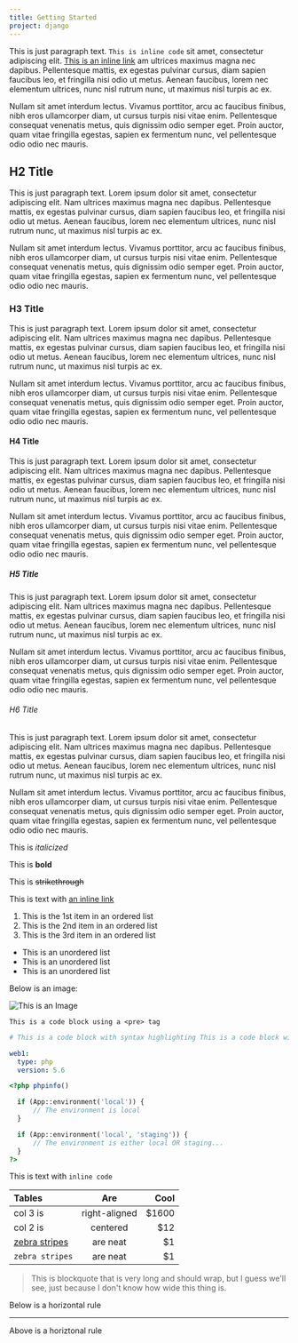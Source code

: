 ```yaml
---
title: Getting Started
project: django
---
```


This is just paragraph text. `This is inline code` sit amet, consectetur adipiscing elit. [This is an inline link](#) am ultrices maximus magna nec dapibus. Pellentesque mattis, ex egestas pulvinar cursus, diam sapien faucibus leo, et fringilla nisi odio ut metus. Aenean faucibus, lorem nec elementum ultrices, nunc nisl rutrum nunc, ut maximus nisl turpis ac ex.

Nullam sit amet interdum lectus. Vivamus porttitor, arcu ac faucibus finibus, nibh eros ullamcorper diam, ut cursus turpis nisi vitae enim. Pellentesque consequat venenatis metus, quis dignissim odio semper eget. Proin auctor, quam vitae fringilla egestas, sapien ex fermentum nunc, vel pellentesque odio odio nec mauris.

## H2 Title
This is just paragraph text. Lorem ipsum dolor sit amet, consectetur adipiscing elit. Nam ultrices maximus magna nec dapibus. Pellentesque mattis, ex egestas pulvinar cursus, diam sapien faucibus leo, et fringilla nisi odio ut metus. Aenean faucibus, lorem nec elementum ultrices, nunc nisl rutrum nunc, ut maximus nisl turpis ac ex.

Nullam sit amet interdum lectus. Vivamus porttitor, arcu ac faucibus finibus, nibh eros ullamcorper diam, ut cursus turpis nisi vitae enim. Pellentesque consequat venenatis metus, quis dignissim odio semper eget. Proin auctor, quam vitae fringilla egestas, sapien ex fermentum nunc, vel pellentesque odio odio nec mauris.

### H3 Title
This is just paragraph text. Lorem ipsum dolor sit amet, consectetur adipiscing elit. Nam ultrices maximus magna nec dapibus. Pellentesque mattis, ex egestas pulvinar cursus, diam sapien faucibus leo, et fringilla nisi odio ut metus. Aenean faucibus, lorem nec elementum ultrices, nunc nisl rutrum nunc, ut maximus nisl turpis ac ex.

Nullam sit amet interdum lectus. Vivamus porttitor, arcu ac faucibus finibus, nibh eros ullamcorper diam, ut cursus turpis nisi vitae enim. Pellentesque consequat venenatis metus, quis dignissim odio semper eget. Proin auctor, quam vitae fringilla egestas, sapien ex fermentum nunc, vel pellentesque odio odio nec mauris.

#### H4 Title
This is just paragraph text. Lorem ipsum dolor sit amet, consectetur adipiscing elit. Nam ultrices maximus magna nec dapibus. Pellentesque mattis, ex egestas pulvinar cursus, diam sapien faucibus leo, et fringilla nisi odio ut metus. Aenean faucibus, lorem nec elementum ultrices, nunc nisl rutrum nunc, ut maximus nisl turpis ac ex.

Nullam sit amet interdum lectus. Vivamus porttitor, arcu ac faucibus finibus, nibh eros ullamcorper diam, ut cursus turpis nisi vitae enim. Pellentesque consequat venenatis metus, quis dignissim odio semper eget. Proin auctor, quam vitae fringilla egestas, sapien ex fermentum nunc, vel pellentesque odio odio nec mauris.

##### H5 Title
This is just paragraph text. Lorem ipsum dolor sit amet, consectetur adipiscing elit. Nam ultrices maximus magna nec dapibus. Pellentesque mattis, ex egestas pulvinar cursus, diam sapien faucibus leo, et fringilla nisi odio ut metus. Aenean faucibus, lorem nec elementum ultrices, nunc nisl rutrum nunc, ut maximus nisl turpis ac ex.

Nullam sit amet interdum lectus. Vivamus porttitor, arcu ac faucibus finibus, nibh eros ullamcorper diam, ut cursus turpis nisi vitae enim. Pellentesque consequat venenatis metus, quis dignissim odio semper eget. Proin auctor, quam vitae fringilla egestas, sapien ex fermentum nunc, vel pellentesque odio odio nec mauris.

###### H6 Title
This is just paragraph text. Lorem ipsum dolor sit amet, consectetur adipiscing elit. Nam ultrices maximus magna nec dapibus. Pellentesque mattis, ex egestas pulvinar cursus, diam sapien faucibus leo, et fringilla nisi odio ut metus. Aenean faucibus, lorem nec elementum ultrices, nunc nisl rutrum nunc, ut maximus nisl turpis ac ex.

Nullam sit amet interdum lectus. Vivamus porttitor, arcu ac faucibus finibus, nibh eros ullamcorper diam, ut cursus turpis nisi vitae enim. Pellentesque consequat venenatis metus, quis dignissim odio semper eget. Proin auctor, quam vitae fringilla egestas, sapien ex fermentum nunc, vel pellentesque odio odio nec mauris.

This is *italicized*

This is **bold**

This is ~~strikethrough~~

This is text with [an inline link](https://pagodabox.io)

1. This is the 1st item in an ordered list
2. This is the 2nd item in an ordered list
3. This is the 3rd item in an ordered list


* This is an unordered list
* This is an unordered list
* This is an unordered list

Below is an image:

![This is an Image](https://trello-attachments.s3.amazonaws.com/554b82df5e12ddf95313a8fe/381x198/e61e0a3ff391c11f24f10dfc8f88e770/upload_2015-05-07_at_9.26.24_am.png "This is an image")

```
This is a code block using a <pre> tag
```

```yaml
# This is a code block with syntax highlighting This is a code block with syntax highlighting This is a code block with syntax highlighting This is a code block with syntax highlighting This is a code block with syntax highlighting

web1:
  type: php
  version: 5.6
```

```php
<?php phpinfo()

  if (App::environment('local')) {
      // The environment is local
  }

  if (App::environment('local', 'staging')) {
      // The environment is either local OR staging...
  }
?>
```

This is text with `inline code`

| Tables             | Are           | Cool  |
|:-------------------|:-------------:| -----:|
| col 3 is           | right-aligned | $1600 |
| col 2 is           | centered      |   $12 |
| [zebra stripes](#) | are neat      |    $1 |
| `zebra stripes`    | are neat      |    $1 |

> This is blockquote that is very long and should wrap, but I guess we'll see, just because I don't know how wide this thing is.

Below is a horizontal rule

---

Above is a horiztonal rule
